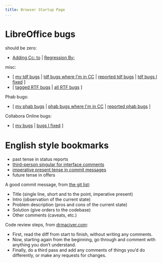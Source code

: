 ```yaml
---
title: Browser Startup Page
...
```


# LibreOffice bugs

should be zero:

- [Adding Cc: to](https://bugs.documentfoundation.org/buglist.cgi?keywords=regression%2C%20&keywords_type=allwords&longdesc=Adding%20Cc%3A%20to%20Miklos%20Vajna&longdesc_type=substring&query_format=advanced&resolution=---)
  | [Regression By:](https://bugs.documentfoundation.org/buglist.cgi?f1=cf_regressionby&o1=equals&query_format=advanced&resolution=---&v1=Miklos%20Vajna)

misc:

- [
  [my tdf bugs](https://bugs.documentfoundation.org/buglist.cgi?query_format=advanced&emailtype2=substring&resolution=---&email2=vmiklos%40collabora.com&emailassigned_to2=1&order=bug_id) |
  [tdf bugs where I'm in CC](https://bugs.documentfoundation.org/buglist.cgi?emailcc2=1&query_format=advanced&emailtype2=substring&resolution=---&email2=vmiklos%40collabora.com) |
  [reported tdf bugs](https://bugs.documentfoundation.org/buglist.cgi?emailreporter2=1&query_format=advanced&emailtype2=substring&resolution=---&email2=vmiklos%40collabora.com) |
  [tdf bugs I fixed](https://bugs.documentfoundation.org/buglist.cgi?f1=assigned_to&o1=equals&resolution=FIXED&query_format=advanced&v1=vmiklos%40collabora.com&product=LibreOffice)
  ]
- [
  [tagged RTF bugs](https://bugs.documentfoundation.org/buglist.cgi?keywords=filter%3Artf&query_format=advanced&resolution=---) |
  [all RTF bugs](https://bugs.documentfoundation.org/buglist.cgi?short_desc=RTF&query_format=advanced&resolution=---&short_desc_type=allwordssubstr&product=LibreOffice)
  ]

Phab bugs:

- [
  [my phab bugs](https://phabricator.collabora.com/maniphest/query/YyncZ248uXkR/#R) |
  [phab bugs where I'm in CC](https://phabricator.collabora.com/search/query/oflUoqPHdta0/#R) |
  [reported phab bugs](https://phabricator.collabora.com/search/query/H.Q.Ls2nxEAI/#R)
  ]

Collabora Online bugs:

- [
  [my bugs](https://github.com/CollaboraOnline/online/issues/assigned/vmiklos) |
  [bugs I fixed](https://github.com/CollaboraOnline/online/issues?q=is%3Aissue+is%3Aclosed+assignee%3Avmiklos)
  ]

# English style bookmarks
  
- past tense in status reports
- [third-person singular for interface comments](https://reviews.llvm.org/D34913)
- [imperative present tense in commit messages](https://git-scm.com/book/en/v2/Distributed-Git-Contributing-to-a-Project)
- future tense in offers

A good commit message, from [the git list](https://public-inbox.org/git/xmqqmtgm9c01.fsf@gitster.g/):

- Title (single line, short and to the point, imperative present)
- Intro (observation of the current state)
- Problem description (pros and cons of the current state)
- Solution (give orders to the codebase)
- Other comments (caveats, etc.)

Code review steps, from [drmaciver.com](https://consulting.drmaciver.com/code-review-quick-fixes/):

- First, read the diff from start to finish, without writing any comments.
- Now, starting again from the beginning, go through and comment with anything
  you don’t understand.
- Finally, do a third pass and add any comments of things you’d do
  differently, or make any requests for changes.
